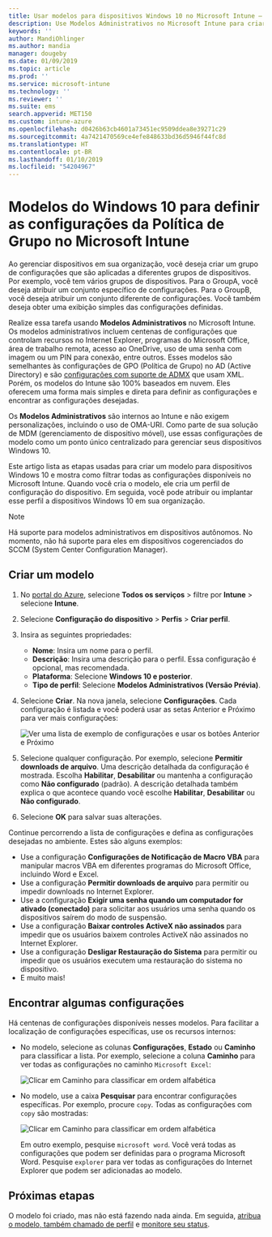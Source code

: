 ```yaml
---
title: Usar modelos para dispositivos Windows 10 no Microsoft Intune – Azure | Microsoft Docs
description: Use Modelos Administrativos no Microsoft Intune para criar grupos de configurações para dispositivos Windows 10. Use essas configurações em um perfil de configuração do dispositivo para controlar programas do Office, proteger recursos no Internet Explorer, controlar o acesso ao OneDrive, usar recursos da área de trabalho remota, habilitar a Reprodução Automática, definir configurações de gerenciamento de energia, usar a impressão HTTP, usar diferentes opções de logon do usuário e controlar o tamanho do log de eventos.
keywords: ''
author: MandiOhlinger
ms.author: mandia
manager: dougeby
ms.date: 01/09/2019
ms.topic: article
ms.prod: ''
ms.service: microsoft-intune
ms.technology: ''
ms.reviewer: ''
ms.suite: ems
search.appverid: MET150
ms.custom: intune-azure
ms.openlocfilehash: d0426b63cb4601a73451ec9509ddea8e39271c29
ms.sourcegitcommit: 4a7421470569ce4efe848633bd36d5946f44fc8d
ms.translationtype: HT
ms.contentlocale: pt-BR
ms.lasthandoff: 01/10/2019
ms.locfileid: "54204967"
---
```

# <a name="windows-10-templates-to-configure-group-policy-settings-in-microsoft-intune"></a>Modelos do Windows 10 para definir as configurações da Política de Grupo no Microsoft Intune

Ao gerenciar dispositivos em sua organização, você deseja criar um grupo de configurações que são aplicadas a diferentes grupos de dispositivos. Por exemplo, você tem vários grupos de dispositivos. Para o GroupA, você deseja atribuir um conjunto específico de configurações. Para o GroupB, você deseja atribuir um conjunto diferente de configurações. Você também deseja obter uma exibição simples das configurações definidas.

Realize essa tarefa usando **Modelos Administrativos** no Microsoft Intune. Os modelos administrativos incluem centenas de configurações que controlam recursos no Internet Explorer, programas do Microsoft Office, área de trabalho remota, acesso ao OneDrive, uso de uma senha com imagem ou um PIN para conexão, entre outros. Esses modelos são semelhantes às configurações de GPO (Política de Grupo) no AD (Active Directory) e são [configurações com suporte de ADMX](https://docs.microsoft.com/windows/client-management/mdm/understanding-admx-backed-policies) que usam XML. Porém, os modelos do Intune são 100% baseados em nuvem. Eles oferecem uma forma mais simples e direta para definir as configurações e encontrar as configurações desejadas.

Os **Modelos Administrativos** são internos ao Intune e não exigem personalizações, incluindo o uso de OMA-URI. Como parte de sua solução de MDM (gerenciamento de dispositivo móvel), use essas configurações de modelo como um ponto único centralizado para gerenciar seus dispositivos Windows 10.

Este artigo lista as etapas usadas para criar um modelo para dispositivos Windows 10 e mostra como filtrar todas as configurações disponíveis no Microsoft Intune. Quando você cria o modelo, ele cria um perfil de configuração do dispositivo. Em seguida, você pode atribuir ou implantar esse perfil a dispositivos Windows 10 em sua organização.

> [!NOTE]
> Há suporte para modelos administrativos em dispositivos autônomos. No momento, não há suporte para eles em dispositivos cogerenciados do SCCM (System Center Configuration Manager).

## <a name="create-a-template"></a>Criar um modelo

1. No [portal do Azure](https://portal.azure.com), selecione **Todos os serviços** > filtre por **Intune** > selecione **Intune**.
2. Selecione **Configuração do dispositivo** > **Perfis** > **Criar perfil**.
3. Insira as seguintes propriedades:

    - **Nome**: Insira um nome para o perfil.
    - **Descrição**: Insira uma descrição para o perfil. Essa configuração é opcional, mas recomendada.
    - **Plataforma**: Selecione **Windows 10 e posterior**.
    - **Tipo de perfil**: Selecione **Modelos Administrativos (Versão Prévia)**.

4. Selecione **Criar**. Na nova janela, selecione **Configurações**. Cada configuração é listada e você poderá usar as setas Anterior e Próximo para ver mais configurações:

    ![Ver uma lista de exemplo de configurações e usar os botões Anterior e Próximo](./media/administrative-templates-windows/sample-settings-list-next-page.png)

5. Selecione qualquer configuração. Por exemplo, selecione **Permitir downloads de arquivo**. Uma descrição detalhada da configuração é mostrada. Escolha **Habilitar**, **Desabilitar** ou mantenha a configuração como **Não configurado** (padrão). A descrição detalhada também explica o que acontece quando você escolhe **Habilitar**, **Desabilitar** ou **Não configurado**.
6. Selecione **OK** para salvar suas alterações.

Continue percorrendo a lista de configurações e defina as configurações desejadas no ambiente. Estes são alguns exemplos:

- Use a configuração **Configurações de Notificação de Macro VBA** para manipular macros VBA em diferentes programas do Microsoft Office, incluindo Word e Excel.
- Use a configuração **Permitir downloads de arquivo** para permitir ou impedir downloads no Internet Explorer.
- Use a configuração **Exigir uma senha quando um computador for ativado (conectado)** para solicitar aos usuários uma senha quando os dispositivos saírem do modo de suspensão.
- Use a configuração **Baixar controles ActiveX não assinados** para impedir que os usuários baixem controles ActiveX não assinados no Internet Explorer.
- Use a configuração **Desligar Restauração do Sistema** para permitir ou impedir que os usuários executem uma restauração do sistema no dispositivo.
- E muito mais!

## <a name="find-some-settings"></a>Encontrar algumas configurações

Há centenas de configurações disponíveis nesses modelos. Para facilitar a localização de configurações específicas, use os recursos internos:

- No modelo, selecione as colunas **Configurações**, **Estado** ou **Caminho** para classificar a lista. Por exemplo, selecione a coluna **Caminho** para ver todas as configurações no caminho `Microsoft Excel`:

  ![Clicar em Caminho para classificar em ordem alfabética](./media/administrative-templates-windows/path-filter-shows-excel-options.png)

- No modelo, use a caixa **Pesquisar** para encontrar configurações específicas. Por exemplo, procure `copy`. Todas as configurações com `copy` são mostradas:

  ![Clicar em Caminho para classificar em ordem alfabética](./media/administrative-templates-windows/search-copy-settings.png)

  Em outro exemplo, pesquise `microsoft word`. Você verá todas as configurações que podem ser definidas para o programa Microsoft Word. Pesquise `explorer` para ver todas as configurações do Internet Explorer que podem ser adicionadas ao modelo.

## <a name="next-steps"></a>Próximas etapas

O modelo foi criado, mas não está fazendo nada ainda. Em seguida, [atribua o modelo, também chamado de perfil](device-profile-assign.md) e [monitore seu status](device-profile-monitor.md).
